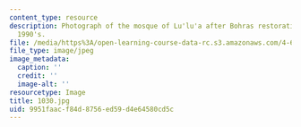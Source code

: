 ```yaml
---
content_type: resource
description: Photograph of the mosque of Lu'lu'a after Bohras restoration of the mid
  1990's.
file: /media/https%3A/open-learning-course-data-rc.s3.amazonaws.com/4-615-the-architecture-of-cairo-spring-2002/9951faacf84d8756ed59d4e64580cd5c_1030.jpg
file_type: image/jpeg
image_metadata:
  caption: ''
  credit: ''
  image-alt: ''
resourcetype: Image
title: 1030.jpg
uid: 9951faac-f84d-8756-ed59-d4e64580cd5c
---
```

